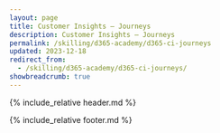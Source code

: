 ```yaml
---
layout: page
title: Customer Insights — Journeys
description: Customer Insights — Journeys
permalink: /skilling/d365-academy/d365-ci-journeys
updated: 2023-12-18
redirect_from:
  - /skilling/d365-academy/d365-ci-journeys/
showbreadcrumb: true
---
```


{% include_relative header.md %}


{% include_relative footer.md %}